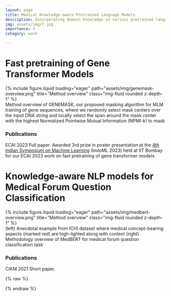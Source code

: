 ```yaml
---
layout: page
title: Medical Knowledge-aware Pretrained Language Models
description: Incorporating domain knowledge in various pretrained language models to improve performance in limited data scenarios
img: assets/img/7.jpg
importance: 3
category: work

---
```


# Fast pretraining of Gene Transformer Models

<div class="row">
    <div class="col-sm mt-3 mt-md-0">
        {% include figure.liquid loading="eager" path="assets/img/genemask-overview.png" title="Method overview" class="img-fluid rounded z-depth-1" %}
    </div>
</div>
<div class="caption">
    Method overview of GENEMASK, our proposed masking algorithm for MLM training of gene sequences, where we randomly select mask centers over the input DNA string and locally select the span around the mask center with the highest Normalized Pointwise Mutual Information (NPMI-k) to mask
</div>

### Publications
ECAI 2023 Full paper. Awarded 3rd prize in poster presentation at the [4th Indian Symposium on Machine Learning](https://indoml.in/) (IndoML 2023) held at IIT Bombay for our ECAI 2023 work on fast pretraining of gene transformer models. 

# Knowledge-aware NLP models for Medical Forum Question Classification

<div class="row">
    <div class="col-sm mt-3 mt-md-0">
        {% include figure.liquid loading="eager" path="assets/img/medbert-overview.png" title="Method overview" class="img-fluid rounded z-depth-1" %}
    </div>
</div>
<div class="caption">
     (left) Anecdotal example from ICHI dataset where medical concept-bearing aspects (marked red) are high-lighted along with context (right) Methodology overview of MedBERT for medical forum question classification task
</div>

### Publications
CIKM 2021 Short paper.

{% raw %}

{% endraw %}